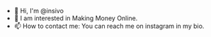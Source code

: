 - 👋 Hi, I'm @insivo
- 👀 I am interested in Making Money Online.
- 📫 How to contact me: You can reach me on instagram in my bio.
